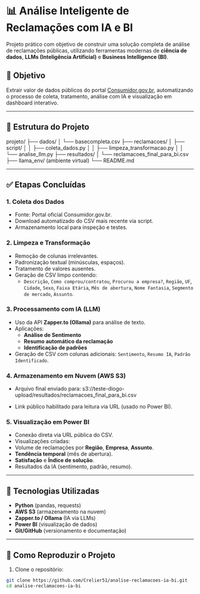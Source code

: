 # 📊 Análise Inteligente de Reclamações com IA e BI

Projeto prático com objetivo de construir uma solução completa de análise de reclamações públicas, utilizando ferramentas modernas de **ciência de dados**, **LLMs (Inteligência Artificial)** e **Business Intelligence (BI)**.

## 🚀 Objetivo

Extrair valor de dados públicos do portal [Consumidor.gov.br](https://www.consumidor.gov.br), automatizando o processo de coleta, tratamento, análise com IA e visualização em dashboard interativo.

---

## 🧱 Estrutura do Projeto
projeto/
├── dados/
│ └── basecompleta.csv
├── reclamacoes/
│ ├── script/
│ │ ├── coleta_dados.py
│ │ ├── limpeza_transformacao.py
│ │ └── analise_llm.py
├── resultados/
│ └── reclamacoes_final_para_bi.csv
├── llama_env/ (ambiente virtual)
└── README.md

---

## ✅ Etapas Concluídas

### 1. Coleta dos Dados
- Fonte: Portal oficial Consumidor.gov.br.
- Download automatizado do CSV mais recente via script.
- Armazenamento local para inspeção e testes.

### 2. Limpeza e Transformação
- Remoção de colunas irrelevantes.
- Padronização textual (minúsculas, espaços).
- Tratamento de valores ausentes.
- Geração de CSV limpo contendo:
  - `Descrição`, `Como comprou/contratou`, `Procurou a empresa?`, `Região`, `UF`, `Cidade`, `Sexo`, `Faixa Etária`, `Mês de abertura`, `Nome Fantasia`, `Segmento de mercado`, `Assunto`.

### 3. Processamento com IA (LLM)
- Uso da API **Zapper.to (Ollama)** para análise de texto.
- Aplicações:
  - **Análise de Sentimento**
  - **Resumo automático da reclamação**
  - **Identificação de padrões**
- Geração de CSV com colunas adicionais: `Sentimento`, `Resumo IA`, `Padrão Identificado`.

### 4. Armazenamento em Nuvem (AWS S3)
- Arquivo final enviado para:
s3://teste-diogo-upload/resultados/reclamacoes_final_para_bi.csv

- Link público habilitado para leitura via URL (usado no Power BI).

### 5. Visualização em Power BI
- Conexão direta via URL pública do CSV.
- Visualizações criadas:
- Volume de reclamações por **Região**, **Empresa**, **Assunto**.
- **Tendência temporal** (mês de abertura).
- **Satisfação** e **Índice de solução**.
- Resultados da IA (sentimento, padrão, resumo).

---

## 📂 Tecnologias Utilizadas

- **Python** (pandas, requests)
- **AWS S3** (armazenamento na nuvem)
- **Zapper.to / Ollama** (IA via LLMs)
- **Power BI** (visualização de dados)
- **Git/GitHub** (versionamento e documentação)

---

## 📌 Como Reproduzir o Projeto

1. Clone o repositório:
```bash
git clone https://github.com/Crelier51/analise-reclamacoes-ia-bi.git
cd analise-reclamacoes-ia-bi
